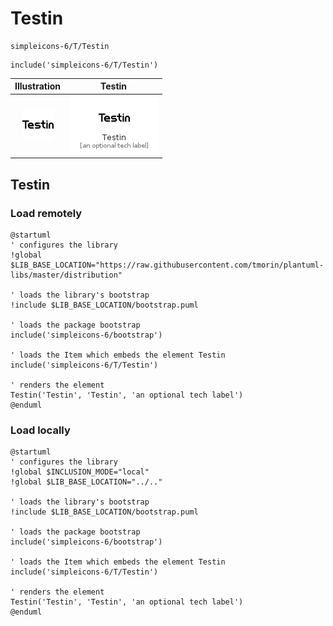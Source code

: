 # Testin


```text
simpleicons-6/T/Testin
```

```text
include('simpleicons-6/T/Testin')
```



| Illustration | Testin |
| :---: | :---: |
| ![illustration for Illustration](../../simpleicons-6/T/Testin.png) | ![illustration for Testin](../../simpleicons-6/T/Testin.Local.png) |




## Testin

### Load remotely
```plantuml
@startuml
' configures the library
!global $LIB_BASE_LOCATION="https://raw.githubusercontent.com/tmorin/plantuml-libs/master/distribution"

' loads the library's bootstrap
!include $LIB_BASE_LOCATION/bootstrap.puml

' loads the package bootstrap
include('simpleicons-6/bootstrap')

' loads the Item which embeds the element Testin
include('simpleicons-6/T/Testin')

' renders the element
Testin('Testin', 'Testin', 'an optional tech label')
@enduml
```

### Load locally
```plantuml
@startuml
' configures the library
!global $INCLUSION_MODE="local"
!global $LIB_BASE_LOCATION="../.."

' loads the library's bootstrap
!include $LIB_BASE_LOCATION/bootstrap.puml

' loads the package bootstrap
include('simpleicons-6/bootstrap')

' loads the Item which embeds the element Testin
include('simpleicons-6/T/Testin')

' renders the element
Testin('Testin', 'Testin', 'an optional tech label')
@enduml
```

